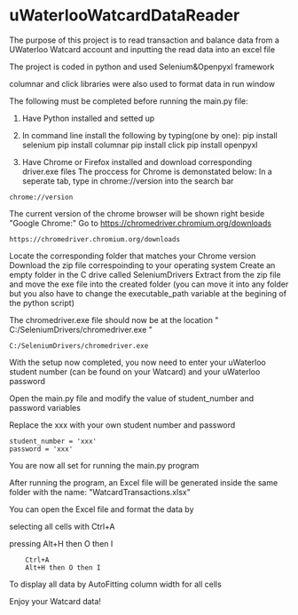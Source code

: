# uWaterlooWatcardDataReader
The purpose of this project is to read transaction and balance data from a UWaterloo Watcard account and inputting the read data into an excel file

The project is coded in python and used Selenium&Openpyxl framework

columnar and click libraries were also used to format data in run window


The following must be completed before running the main.py file:
  1. Have Python installed and setted up

  2. In command line install the following by typing(one by one):
     pip install selenium
     pip install columnar
     pip install click
     pip install openpyxl
     
  3. Have Chrome or Firefox installed and download corresponding driver.exe files
    The proccess for Chrome is demonstated below:
    In a seperate tab, type in chrome://version into the search bar
    
    chrome://version
    
   The current version of the chrome browser will be shown right beside "Google Chrome:"
   Go to https://chromedriver.chromium.org/downloads
   
    https://chromedriver.chromium.org/downloads
       
   Locate the corresponding folder that matches your Chrome version
       Download the zip file correspoinding to your operating system
       Create an empty folder in the C drive called SeleniumDrivers
       Extract from the zip file and move the exe file into the created folder (you can move it into any folder but you also have to change the executable_path variable at           the begining of the python script)
      
   The chromedriver.exe file should now be at the location " C:/SeleniumDrivers/chromedriver.exe "
   
    C:/SeleniumDrivers/chromedriver.exe
    
With the setup now completed, you now need to enter your uWaterloo student number (can be found on your Watcard) and your uWaterloo password

Open the main.py file and modify the value of student_number and password variables 

Replace the xxx with your own student number and password

    student_number = 'xxx'
    password = 'xxx'

   You are now all set for running the main.py program
   
   
After running the program, an Excel file will be generated inside the same folder with the name: "WatcardTransactions.xlsx"

   You can open the Excel file and format the data by 
    
   selecting all cells with Ctrl+A
    
   pressing Alt+H then O then I
       
        Ctrl+A
        Alt+H then O then I
      
   To display all data by AutoFitting column width for all cells
   
   Enjoy your Watcard data!
       
       
       
       
       
       
       
       
       
      
     
     
     
 
    

